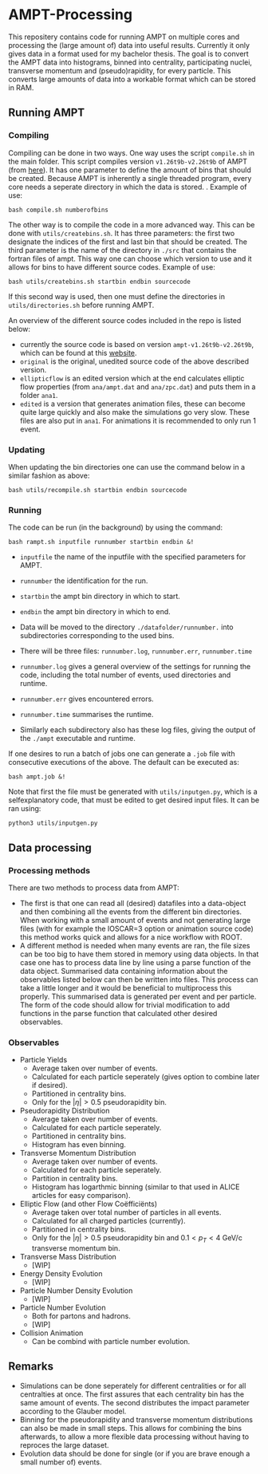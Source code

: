 # AMPT-Processing
This repositery contains code for running AMPT on multiple cores and processing the (large amount of) data into useful results. Currently it only gives data in a format used for my bachelor thesis. The goal is to convert the AMPT data into histograms, binned into centrality, participating nuclei, transverse momentum and (pseudo)rapidity, for every particle. This converts large amounts of data into a workable format which can be stored in RAM.

## Running AMPT

### Compiling
Compiling can be done in two ways. One way uses the script ```compile.sh``` in the main folder. This script compiles version `v1.26t9b-v2.26t9b` of AMPT (from [here](https://myweb.ecu.edu/linz/ampt/)). It has one parameter to define the amount of bins that should be created. Because AMPT is inherently a single threaded program, every core needs a seperate directory in which the data is stored. . Example of use:
```shell
bash compile.sh numberofbins
```
The other way is to compile the code in a more advanced way. This can be done with `utils/createbins.sh`. It has three parameters: the first two designate the indices of the first and last bin that should be created. The third parameter is the name of the directory in ```./src``` that contains the fortran files of ampt. This way one can choose which version to use and it allows for bins to have different source codes. Example of use:
```shell
bash utils/createbins.sh startbin endbin sourcecode
```
If this second way is used, then one must define the directories in `utils/directories.sh` before running AMPT.

An overview of the different source codes included in the repo is listed below:
* currently the source code is based on version ```ampt-v1.26t9b-v2.26t9b```, which can be found at this [website](https://myweb.ecu.edu/linz/ampt/).
* ```original``` is the original, unedited source code of the above described version.
* ```ellipticflow``` is an edited version which at the end calculates elliptic flow properties (from ```ana/ampt.dat``` and ```ana/zpc.dat```) and puts them in a folder ```ana1```.
* ```edited``` is a version that generates animation files, these can become quite large quickly and also make the simulations go very slow. These files are also put in ```ana1```. For animations it is recommended to only run 1 event.

### Updating
When updating the bin directories one can use the command below in a similar fashion as above:
```shell
bash utils/recompile.sh startbin endbin sourcecode
```
### Running
The code can be run (in the background) by using the command: 
```shell
bash rampt.sh inputfile runnumber startbin endbin &!
```
* ```inputfile```  the name of the inputfile with the specified parameters for AMPT.
* ```runnumber```  the identification for the run.

* ```startbin```   the ampt bin directory in which to start.
* ```endbin```     the ampt bin directory in which to end.
* Data will be moved to the directory ```./datafolder/runnumber.``` into subdirectories corresponding to the used bins.
* There will be three files: ```runnumber.log```, ```runnumber.err```, ```runnumber.time```
* ```runnumber.log``` gives a general overview of the settings for running the code, including the total number of events, used directories and runtime.
* ```runnumber.err``` gives encountered errors.
* ```runnumber.time``` summarises the runtime.
* Similarly each subdirectory also has these log files, giving the output of the `./ampt` executable and runtime.

If one desires to run a batch of jobs one can generate a `.job` file with consecutive executions of the above. The default can be executed as:
```shell
bash ampt.job &!
```
Note that first the file must be generated with `utils/inputgen.py`, which is a selfexplanatory code, that must be edited to get desired input files. It can be ran using:
```shell
python3 utils/inputgen.py
```

## Data processing
### Processing methods
There are two methods to process data from AMPT:
* The first is that one can read all (desired) datafiles into a data-object and then combining all the events from the different bin directories. When working with a small amount of events and not generating large files (with for example the IOSCAR=3 option or animation source code) this method works quick and allows for a nice workflow with ROOT.
* A different method is needed when many events are ran, the file sizes can be too big to have them stored in memory using data objects. In that case one has to process data line by line using a parse function of the data object. Summarised data containing information about the observables listed below can then be written into files. This process can take a little longer and it would be beneficial to multiprocess this properly. This summarised data is generated per event and per particle. The form of the code should allow for trivial modification to add functions in the parse function that calculated other desired observables.
### Observables
* Particle Yields
  * Average taken over number of events.
  * Calculated for each particle seperately (gives option to combine later if desired).
  * Partitioned in centrality bins.
  * Only for the $\left \lvert\eta\right \rvert>0.5$ pseudorapidity bin.
* Pseudorapidity Distribution
  * Average taken over number of events.
  * Calculated for each particle seperately.
  * Partitioned in centrality bins.
  * Histogram has even binning.
* Transverse Momentum Distribution
  * Average taken over number of events.
  * Calculated for each particle seperately.
  * Partition in centrality bins.
  * Histogram has logarthmic binning (similar to that used in ALICE articles for easy comparison).
* Elliptic Flow (and other Flow Coëfficiënts)
  * Average taken over total number of particles in all events.
  * Calculated for all charged particles (currently).
  * Partitioned in centrality bins.
  * Only for the $\left \lvert \eta \right \rvert>0.5$ pseudorapidity bin and $0.1 < p_T < 4$ GeV/c transverse momentum bin.
* Transverse Mass Distribution
  * [WIP]
* Energy Density Evolution
  * [WIP]
* Particle Number Density Evolution
  * [WIP]
* Particle Number Evolution
  * Both for partons and hadrons. 
  * [WIP]
* Collision Animation
  * Can be combind with particle number evolution.

## Remarks
* Simulations can be done seperately for different centralities or for all centralties at once. The first assures that each centrality bin has the same amount of events. The second distributes the impact parameter according to the Glauber model.
* Binning for the pseudorapidity and transverse momentum distributions can also be made in small steps. This allows for combining the bins afterwards, to allow a more flexible data processing without having to reproces the large dataset.
* Evolution data should be done for single (or if you are brave enough a small number of) events.

